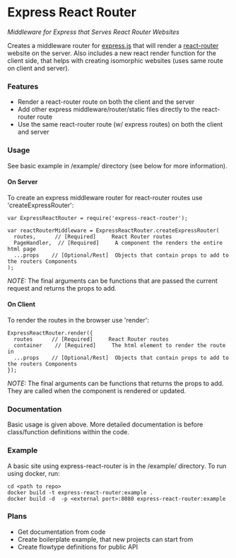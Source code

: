# Express React Router
*Middleware for Express that Serves React Router Websites*

Creates a middleware router for [express.js](http://expressjs.com) that will render a [react-router](https://github.com/rackt/react-router) website on the server.
Also includes a new react render function for the client side, that helps with creating isomorphic websites (uses same route on client and server).

### Features
* Render a react-router route on both the client and the server
* Add other express middleware/router/static files directly to the react-router route
* Use the same react-router route (w/ express routes) on both the client and server

### Usage
See basic example in /example/ directory (see below for more information).

#### On Server
To create an express middleware router for react-router routes use 'createExpressRouter':
```
var ExpressReactRouter = require('express-react-router');

var reactRouterMiddleware = ExpressReactRouter.createExpressRouter(
  routes,      // [Required]     React Router routes
  PageHandler,  // [Required]     A component the renders the entire html page
  ...props    // [Optional/Rest]  Objects that contain props to add to the routers Components
);
```
*NOTE:* The final arguments can be functions that are passed the current request and returns the props to add.


#### On Client
To render the routes in the browser use 'render':
```
ExpressReactRouter.render({
  routes      // [Required]     React Router routes
  container    // [Required]     The html element to render the route in
  ...props    // [Optional/Rest]  Objects that contain props to add to the routers Components
});
```

*NOTE:* The final arguments can be functions that returns the props to add. They are called when the component is rendered or updated.


### Documentation
Basic usage is given above. More detailed documentation is before class/function definitions within the code.

### Example
A basic site using express-react-router is in the /example/ directory.
To run using docker, run:
```
cd <path to repo>
docker build -t express-react-router:example .
docker build -d  -p <external port>:8080 express-react-router:example
```

### Plans
* Get documentation from code
* Create boilerplate example, that new projects can start from
* Create flowtype definitions for public API
